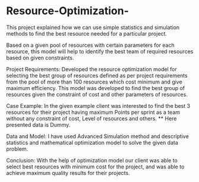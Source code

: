 # Resource-Optimization-

This project explained how we can use simple statistics and simulation methods to find the best resource needed for a particular project.

Based on a given pool of resources with certain parameters for each resource, this model will help to identify the best team of required resources based on given constraints.
 
Project Requirements: Developed the resource optimization model for selecting the best group of resources defined as per project requirements from the pool of more than 100 resources which cost minimum and give maximum efficiency. This model was developed to find the best group of resources given the constraint of cost and other parameters of resources.
 
Case Example: In the given example client was interested to find the best 3 resources for their project having maximum Points per sprint as a team without any constraint of cost, Level of resources and others.
** Here presented data is Dummy.
 
Data and Model: I have used Advanced Simulation method and descriptive statistics and mathematical optimization model to solve the given data problem.

Conclusion:
With the help of optimization model our client was able to select best resources with minimum cost for the project, and was able to achieve maximum quality results for their projects. 
